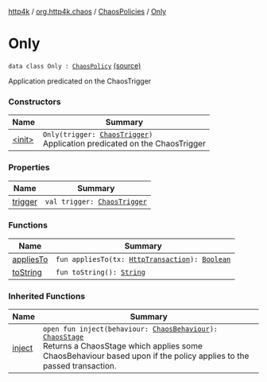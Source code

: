 [http4k](../../../index.md) / [org.http4k.chaos](../../index.md) / [ChaosPolicies](../index.md) / [Only](./index.md)

# Only

`data class Only : `[`ChaosPolicy`](../../-chaos-policy/index.md) [(source)](https://github.com/http4k/http4k/blob/master/http4k-testing-chaos/src/main/kotlin/org/http4k/chaos/ChaosPolicies.kt#L41)

Application predicated on the ChaosTrigger

### Constructors

| Name | Summary |
|---|---|
| [&lt;init&gt;](-init-.md) | `Only(trigger: `[`ChaosTrigger`](../../-chaos-trigger.md)`)`<br>Application predicated on the ChaosTrigger |

### Properties

| Name | Summary |
|---|---|
| [trigger](trigger.md) | `val trigger: `[`ChaosTrigger`](../../-chaos-trigger.md) |

### Functions

| Name | Summary |
|---|---|
| [appliesTo](applies-to.md) | `fun appliesTo(tx: `[`HttpTransaction`](../../../org.http4k.core/-http-transaction/index.md)`): `[`Boolean`](https://kotlinlang.org/api/latest/jvm/stdlib/kotlin/-boolean/index.html) |
| [toString](to-string.md) | `fun toString(): `[`String`](https://kotlinlang.org/api/latest/jvm/stdlib/kotlin/-string/index.html) |

### Inherited Functions

| Name | Summary |
|---|---|
| [inject](../../-chaos-policy/inject.md) | `open fun inject(behaviour: `[`ChaosBehaviour`](../../-chaos-behaviour/index.md)`): `[`ChaosStage`](../../-chaos-stage/index.md)<br>Returns a ChaosStage which applies some ChaosBehaviour based upon if the policy applies to the passed transaction. |
